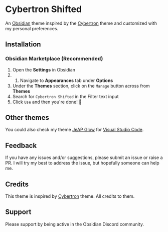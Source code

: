 # Cybertron Shifted

An [Obsidian](https://obsidian.md/) theme inspired by the [Cybertron](https://github.com/nickmilo/Cybertron) theme and customized with my personal preferences.

## Installation

### Obsidian Marketplace (Recommended)

1. Open the **Settings** in Obsidian
2. 1. Navigate to **Appearances** tab under **Options**
3. Under the **Themes** section, click on the `Manage` button across from **Themes**
4. Search for `Cybertron Shifted` in the Filter text input
5. Click `Use` and then you're done! 🎉

## Other themes

You could also check my theme [JeAP Glow](https://github.com/JorgEdmundo/jeap-glow) for [Visual Studio Code](https://code.visualstudio.com/).

## Feedback

If you have any issues and/or suggestions, please submit an issue or raise a PR. I will try my best to address the issue, but hopefully someone can help me.

## Credits

This theme is inspired by [Cybertron](https://github.com/nickmilo/Cybertron) theme. All credits to them.

## Support

Please support by being active in the Obsidian Discord community.